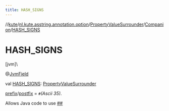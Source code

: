 ```yaml
---
title: HASH_SIGNS
---
```

//[kute](../../../../index.html)/[nl.kute.asstring.annotation.option](../../index.html)/[PropertyValueSurrounder](../index.html)/[Companion](index.html)/[HASH_SIGNS](-h-a-s-h_-s-i-g-n-s.html)



# HASH_SIGNS



[jvm]\




@[JvmField](https://kotlinlang.org/api/latest/jvm/stdlib/kotlin.jvm/-jvm-field/index.html)



val [HASH_SIGNS](-h-a-s-h_-s-i-g-n-s.html): [PropertyValueSurrounder](../index.html)



[prefix](../prefix.html)/[postfix](../postfix.html) = `#`*(Ascii 35)*.



Allows Java code to use [##](../##/index.html)




